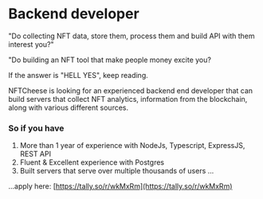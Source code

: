 # Backend developer

"Do collecting NFT data, store them, process them and build API with them interest you?"

"Do building an NFT tool that make people money excite you?



If the answer is "HELL YES", keep reading.



NFTCheese is looking for an experienced backend end developer that can build servers that collect NFT analytics, information from the blockchain, along with various different sources.&#x20;

### So if you have

1. More than 1 year of experience with NodeJs, Typescript, ExpressJS, REST API
2. Fluent & Excellent experience with Postgres
3. Built servers that serve over multiple thousands of users ...

...apply here: [https://tally.so/r/wkMxRm](https://tally.so/r/wkMxRm)

